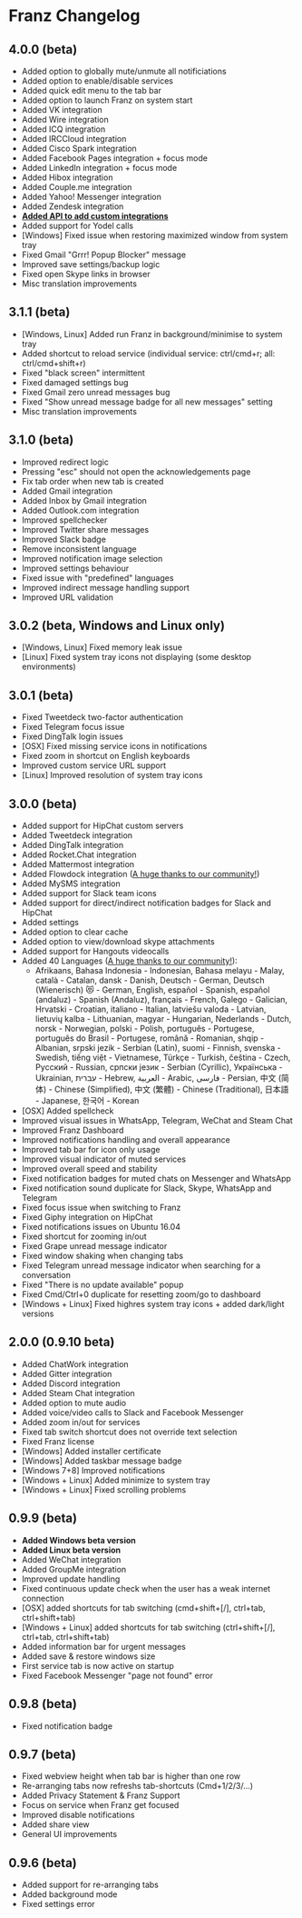 # Franz Changelog

## 4.0.0 (beta)
* Added option to globally mute/unmute all notificiations
* Added option to enable/disable services
* Added quick edit menu to the tab bar
* Added option to launch Franz on system start
* Added VK integration
* Added Wire integration
* Added ICQ integration
* Added IRCCloud integration
* Added Cisco Spark integration
* Added Facebook Pages integration + focus mode
* Added LinkedIn integration + focus mode
* Added Hibox integration
* Added Couple.me integration
* Added Yahoo! Messenger integration
* Added Zendesk integration
* [**Added API to add custom integrations**](http://github.com/meetfranz/plugins)
* Added support for Yodel calls
* [Windows] Fixed issue when restoring maximized window from system tray
* Fixed Gmail "Grrr! Popup Blocker" message
* Improved save settings/backup logic
* Fixed open Skype links in browser
* Misc translation improvements

## 3.1.1 (beta)
* [Windows, Linux] Added run Franz in background/minimise to system tray
* Added shortcut to reload service (individual service: ctrl/cmd+r; all: ctrl/cmd+shift+r)
* Fixed "black screen" intermittent
* Fixed damaged settings bug
* Fixed Gmail zero unread messages bug
* Fixed "Show unread message badge for all new messages" setting
* Misc translation improvements

## 3.1.0 (beta)
* Improved redirect logic
* Pressing "esc" should not open the acknowledgements page
* Fix tab order when new tab is created
* Added Gmail integration
* Added Inbox by Gmail integration
* Added Outlook.com integration
* Improved spellchecker
* Improved Twitter share messages
* Improved Slack badge
* Remove inconsistent language
* Improved notification image selection
* Improved settings behaviour
* Fixed issue with "predefined" languages
* Improved indirect message handling support
* Improved URL validation

## 3.0.2 (beta, Windows and Linux only)
* [Windows, Linux] Fixed memory leak issue
* [Linux] Fixed system tray icons not displaying (some desktop environments)

## 3.0.1 (beta)
* Fixed Tweetdeck two-factor authentication
* Fixed Telegram focus issue
* Fixed DingTalk login issues
* [OSX] Fixed missing service icons in notifications
* Fixed zoom in shortcut on English keyboards
* Improved custom service URL support
* [Linux] Improved resolution of system tray icons

## 3.0.0 (beta)
* Added support for HipChat custom servers
* Added Tweetdeck integration
* Added DingTalk integration
* Added Rocket.Chat integration
* Added Mattermost integration
* Added Flowdock integration ([A huge thanks to our community!](http://www.meetfranz.com/acknowledgements.html))
* Added MySMS integration
* Added support for Slack team icons
* Added support for direct/indirect notification badges for Slack and HipChat
* Added settings
* Added option to clear cache
* Added option to view/download skype attachments
* Added support for Hangouts videocalls
* Added 40 Languages ([A huge thanks to our community!](http://www.meetfranz.com/acknowledgements.html)):
    * Afrikaans, Bahasa Indonesia - Indonesian, Bahasa melayu - Malay, català - Catalan, dansk - Danish, Deutsch - German, Deutsch (Wienerisch) 😻 - German, English, español - Spanish, español (andaluz) - Spanish (Andaluz), français - French, Galego - Galician, Hrvatski - Croatian, italiano - Italian, latviešu valoda - Latvian, lietuvių kalba - Lithuanian, magyar - Hungarian, Nederlands - Dutch, norsk - Norwegian, polski - Polish, português - Portugese, português do Brasil - Portugese, română - Romanian, shqip - Albanian, srpski jezik - Serbian (Latin), suomi - Finnish, svenska - Swedish, tiếng việt - Vietnamese, Türkçe - Turkish, čeština - Czech, Русский - Russian, српски језик - Serbian (Cyrillic), Українська - Ukrainian, עברית - Hebrew, العربية - Arabic, فارسی - Persian, 中文 (简体) - Chinese (Simplified), 中文 (繁體) - Chinese (Traditional), 日本語 - Japanese, 한국어 - Korean
* [OSX] Added spellcheck
* Improved visual issues in WhatsApp, Telegram, WeChat and Steam Chat
* Improved Franz Dashboard
* Improved notifications handling and overall appearance
* Improved tab bar for icon only usage
* Improved visual indicator of muted services
* Improved overall speed and stability
* Fixed notification badges for muted chats on Messenger and WhatsApp
* Fixed notification sound duplicate for Slack, Skype, WhatsApp and Telegram
* Fixed focus issue when switching to Franz
* Fixed Giphy integration on HipChat
* Fixed notifications issues on Ubuntu 16.04
* Fixed shortcut for zooming in/out
* Fixed Grape unread message indicator
* Fixed window shaking when changing tabs
* Fixed Telegram unread message indicator when searching for a conversation
* Fixed "There is no update available" popup
* Fixed Cmd/Ctrl+0 duplicate for resetting zoom/go to dashboard
* [Windows + Linux] Fixed highres system tray icons + added dark/light versions

## 2.0.0 (0.9.10 beta)
* Added ChatWork integration
* Added Gitter integration
* Added Discord integration
* Added Steam Chat integration
* Added option to mute audio
* Added voice/video calls to Slack and Facebook Messenger
* Added zoom in/out for services
* Fixed tab switch shortcut does not override text selection
* Fixed Franz license
* [Windows] Added installer certificate
* [Windows] Added taskbar message badge  
* [Windows 7+8] Improved notifications
* [Windows + Linux] Added minimize to system tray
* [Windows + Linux] Fixed scrolling problems

## 0.9.9 (beta)
* **Added Windows beta version**
* **Added Linux beta version**
* Added WeChat integration
* Added GroupMe integration
* Improved update handling
* Fixed continuous update check when the user has a weak internet connection
* [OSX] added shortcuts for tab switching (cmd+shift+[/], ctrl+tab, ctrl+shift+tab)
* [Windows + Linux] added shortcuts for tab switching (ctrl+shift+[/], ctrl+tab, ctrl+shift+tab)
* Added information bar for urgent messages
* Added save & restore windows size
* First service tab is now active on startup
* Fixed Facebook Messenger "page not found" error

## 0.9.8 (beta)
* Fixed notification badge

## 0.9.7 (beta)
* Fixed webview height when tab bar is higher than one row
* Re-arranging tabs now refreshs tab-shortcuts (Cmd+1/2/3/...)
* Added Privacy Statement & Franz Support
* Focus on service when Franz get focused
* Improved disable notifications
* Added share view
* General UI improvements

## 0.9.6 (beta)
* Added support for re-arranging tabs
* Added background mode
* Fixed settings error
